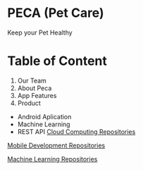 # PECA (Pet Care) 
Keep your Pet Healthy

Table of Content
===
1. Our Team
2. About Peca
3. App Features
4. Product
+ Android Aplication
+ Machine Learning
+ REST API
[Cloud Computing Repositories](https://github.com/bisyrisyamsuri/CC_Peca.git)

[Mobile Development Repositories](https://github.com/ZulfanFanan111/MD_PECA_APP.git)

[Machine Learning Repositories](https://github.com/mlC22-PS019/PeCa)
